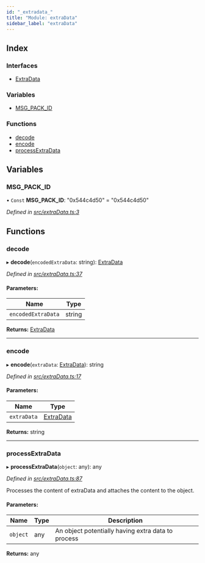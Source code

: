 ```yaml
---
id: "_extradata_"
title: "Module: extraData"
sidebar_label: "extraData"
---
```


## Index

### Interfaces

* [ExtraData](../interfaces/_extradata_.extradata.md)

### Variables

* [MSG\_PACK\_ID](_extradata_.md#msg_pack_id)

### Functions

* [decode](_extradata_.md#decode)
* [encode](_extradata_.md#encode)
* [processExtraData](_extradata_.md#processextradata)

## Variables

### MSG\_PACK\_ID

• `Const` **MSG\_PACK\_ID**: &#34;0x544c4d50&#34; = "0x544c4d50"

*Defined in [src/extraData.ts:3](https://github.com/trustlines-protocol/clientlib/blob/f60ef2b/src/extraData.ts#L3)*

## Functions

### decode

▸ **decode**(`encodedExtraData`: string): [ExtraData](../interfaces/_extradata_.extradata.md)

*Defined in [src/extraData.ts:37](https://github.com/trustlines-protocol/clientlib/blob/f60ef2b/src/extraData.ts#L37)*

#### Parameters:

Name | Type |
------ | ------ |
`encodedExtraData` | string |

**Returns:** [ExtraData](../interfaces/_extradata_.extradata.md)

___

### encode

▸ **encode**(`extraData`: [ExtraData](../interfaces/_extradata_.extradata.md)): string

*Defined in [src/extraData.ts:17](https://github.com/trustlines-protocol/clientlib/blob/f60ef2b/src/extraData.ts#L17)*

#### Parameters:

Name | Type |
------ | ------ |
`extraData` | [ExtraData](../interfaces/_extradata_.extradata.md) |

**Returns:** string

___

### processExtraData

▸ **processExtraData**(`object`: any): any

*Defined in [src/extraData.ts:87](https://github.com/trustlines-protocol/clientlib/blob/f60ef2b/src/extraData.ts#L87)*

Processes the content of extraData and attaches the content to the object.

#### Parameters:

Name | Type | Description |
------ | ------ | ------ |
`object` | any | An object potentially having extra data to process  |

**Returns:** any
